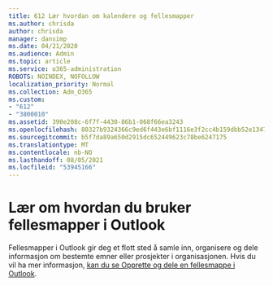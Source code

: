 ```yaml
---
title: 612 Lær hvordan om kalendere og fellesmapper
ms.author: chrisda
author: chrisda
manager: dansimp
ms.date: 04/21/2020
ms.audience: Admin
ms.topic: article
ms.service: o365-administration
ROBOTS: NOINDEX, NOFOLLOW
localization_priority: Normal
ms.collection: Adm_O365
ms.custom:
- "612"
- "3800010"
ms.assetid: 390e208c-6f7f-4430-86b1-068f66ea3243
ms.openlocfilehash: 80327b9324366c9ed6f443e6bf1116e3f2cc4b159dbb52e1347073e82273b93c
ms.sourcegitcommit: b5f7da89a650d2915dc652449623c78be6247175
ms.translationtype: MT
ms.contentlocale: nb-NO
ms.lasthandoff: 08/05/2021
ms.locfileid: "53945166"
---
```

# <a name="learn-about-using-public-folders-in-outlook"></a>Lær om hvordan du bruker fellesmapper i Outlook

Fellesmapper i Outlook gir deg et flott sted å samle inn, organisere og dele informasjon om bestemte emner eller prosjekter i organisasjonen. Hvis du vil ha mer informasjon, [kan du se Opprette og dele en fellesmappe i Outlook](https://support.office.com/article/a2835011-d524-4a5c-a207-05c159bb2a97).
